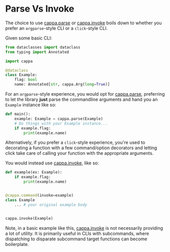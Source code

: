 # Parse Vs Invoke

The choice to use [cappa.parse](cappa.parse) or [cappa.invoke](cappa.invoke)
boils down to whether you prefer an `argparse`-style CLI or a `click`-style CLI.

Given some basic CLI:

```python
from dataclasses import dataclass
from typing import Annotated

import cappa

@dataclass
class Example:
    flag: bool
    name: Annotated[str, cappa.Arg(long=True)]
```

For an `argparse`-style experience, you would opt for
[cappa.parse](cappa.parse), preferring to let the library **just** parse the
commandline arguments and hand you an `Example` instance like so:

```python
def main():
    example: Example = cappa.parse(Example)
    # Do things with your Example instance...
    if example.flag:
        print(example.name)
```

Alternatively, if you prefer a `click`-style experience, you're used to
decorating a function with a few command/option decorators and letting click
take care of calling your function with the appropriate arguments.

You would instead use [cappa.invoke](cappa.invoke), like so:

```python
def example(ex: Example):
    if example.flag:
        print(example.name)


@cappa.command(invoke=example)
class Example
    ... # your original example body


cappa.invoke(Example)
```

Note, in a basic example like this, [cappa.invoke](cappa.invoke) is not necessarily
providing a lot of utility. It is primarily useful in CLIs with subcommands, where
dispatching to disparate subcommand target functions can become boilerplate.
